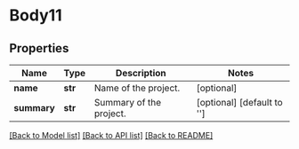 # Body11

## Properties
Name | Type | Description | Notes
------------ | ------------- | ------------- | -------------
**name** | **str** | Name of the project. | [optional] 
**summary** | **str** | Summary of the project. | [optional] [default to '']

[[Back to Model list]](../README.md#documentation-for-models) [[Back to API list]](../README.md#documentation-for-api-endpoints) [[Back to README]](../README.md)


